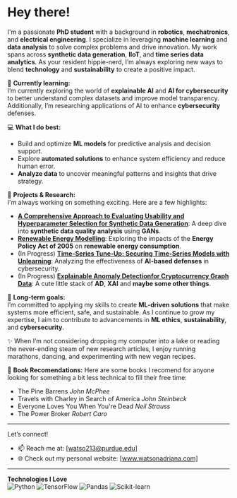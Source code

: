 # Hey there! 

I'm a passionate **PhD student** with a background in **robotics**, **mechatronics**, and **electrical engineering**. I specialize in leveraging **machine learning** and **data analysis** to solve complex problems and drive innovation. My work spans across **synthetic data generation**, **IIoT**, and **time series data analytics**. As your resident hippie-nerd, I’m always exploring new ways to blend **technology** and **sustainability** to create a positive impact.

🌱 **Currently learning:**  
I’m currently exploring the world of **explainable AI** and **AI for cybersecurity** to better understand complex datasets and improve model transparency. Additionally, I’m researching applications of AI to enhance **cybersecurity** defenses.

💻 **What I do best:**  
- Build and optimize **ML models** for predictive analysis and decision support.
- Explore **automated solutions** to enhance system efficiency and reduce human error.
- **Analyze data** to uncover meaningful patterns and insights that drive strategy.

📝 **Projects & Research:**  
I'm always working on something exciting. Here are a few highlights:
- **[A Comprehensive Approach to Evaluating Usability and Hyperparameter Selection for Synthetic Data Generation](https://hammer.purdue.edu/articles/thesis/A_Comprehensive_Approach_to_Evaluating_Usability_and_Hyperparameter_Selection_for_Synthetic_Data_Generation/26339674?file=47819851)**: A deep dive into **synthetic data quality analysis** using **GANs**.
- **[Renewable Energy Modelling](https://github.com/awatson246/Renewable-Energy-Project.git)**: Exploring the impacts of the **Energy Policy Act of 2005** on **renewable energy consumption**.
- (In Progress) **[Time-Series Tune-Up: Securing Time-Series Models with Unlearning](https://github.com/awatson246/forecast-unlearning)**: Analyzing the effectiveness of **AI-based defenses** in cybersecurity. 
- (In Progress) **[Explainable Anomaly Detectionfor Cryptocurrency Graph Data](https://github.com/awatson246/crypto-anomaly-detection-policy)**: A cute little stack of **AD**, **XAI** and **maybe some other things**. 

🎯 **Long-term goals:**  
I’m committed to applying my skills to create **ML-driven solutions** that make systems more efficient, safe, and sustainable. As I continue to grow my expertise, I aim to contribute to advancements in **ML ethics**, **sustainability**, and **cybersecurity**.

✨ When I’m not considering dropping my computer into a lake or reading the never-ending steam of new research articles, I enjoy running marathons, dancing, and experimenting with new vegan recipes. 

📖 **Book Recomendations:**
Here are some books I recomend for anyone looking for something a bit less technical to fill their free time:
- The Pine Barrens *John McPhee*
- Travels with Charley in Search of America *John Steinbeck*
- Everyone Loves You When You're Dead *Neil Strauss*
- The Power Broker *Robert Caro*

---

Let’s connect!  
- 📫 Reach me at: [watso213@purdue.edu]  
- 🌐 Check out my personal website: [www.watsonadriana.com]

---

**Technologies I Love**  
![Python](https://img.shields.io/badge/Python-3776AB?style=flat&logo=python&logoColor=white) ![TensorFlow](https://img.shields.io/badge/TensorFlow-FF6F00?style=flat&logo=tensorflow&logoColor=white) ![Pandas](https://img.shields.io/badge/Pandas-150458?style=flat&logo=pandas&logoColor=white) ![Scikit-learn](https://img.shields.io/badge/Scikit--learn-F7931E?style=flat&logo=scikit-learn&logoColor=white)
